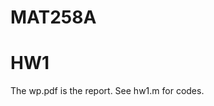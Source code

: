# MAT258A
HW1
=======================================

The wp.pdf is the report. See hw1.m for codes.
